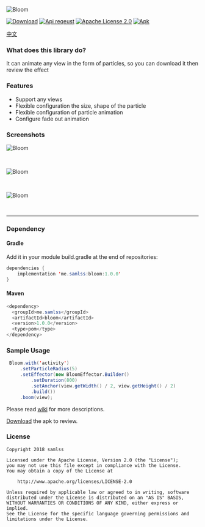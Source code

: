 ![Bloom](https://github.com/samlss/Bloom/blob/master/screenshots/bloom.png)

 [![Download](https://api.bintray.com/packages/samlss/maven/bloom/images/download.svg)](https://bintray.com/samlss/maven/bloom/_latestVersion) [![Api reqeust](https://img.shields.io/badge/API-11+-brightgreen.svg?style=flat)](https://android-arsenal.com/api?level=11#l11)    [![Apache License 2.0](https://img.shields.io/hexpm/l/plug.svg)](https://github.com/samlss/Bloom/blob/master/LICENSE)  [![Apk](https://img.shields.io/badge/apk-download-orange.svg)](https://github.com/samlss/Bloom/blob/master/apks/Bloom-V1.0.0.apk?raw=true)  

 [中文](https://github.com/samlss/Bloom/blob/master/README_CN)

### What does this library do?
It can animate any view in the form of particles, so you can download it then review the effect
 
### Features
- Support any views
- Flexible configuration the size, shape of the particle
- Flexible configuration of particle animation
- Configure fade out animation

### Screenshots

![Bloom](https://github.com/samlss/Bloom/blob/master/screenshots/screenshot1.gif)

<br>

![Bloom](https://github.com/samlss/Bloom/blob/master/screenshots/screenshot2.gif)

<br>

![Bloom](https://github.com/samlss/Bloom/blob/master/screenshots/screenshot3.gif)

<br>

------
### Dependency

#### Gradle
Add it in your module build.gradle at the end of repositories:
  ```java
  dependencies {
      implementation 'me.samlss:bloom:1.0.0'
  }
  ```

#### Maven
```java
<dependency>
  <groupId>me.samlss</groupId>
  <artifactId>bloom</artifactId>
  <version>1.0.0</version>
  <type>pom</type>
</dependency>
```

### Sample Usage

```java
 Bloom.with('activity')
     .setParticleRadius(5)
     .setEffector(new BloomEffector.Builder()
         .setDuration(800)
         .setAnchor(view.getWidth() / 2, view.getHeight() / 2)
         .build())
     .boom(view);
```



Please read [wiki](https://github.com/samlss/Bloom/wiki) for more descriptions.

[Download](https://github.com/samlss/Bloom/blob/master/apks/Bloom-V1.0.0.apk?raw=true) the apk to review.

### License

```
Copyright 2018 samlss

Licensed under the Apache License, Version 2.0 (the "License");
you may not use this file except in compliance with the License.
You may obtain a copy of the License at

    http://www.apache.org/licenses/LICENSE-2.0

Unless required by applicable law or agreed to in writing, software
distributed under the License is distributed on an "AS IS" BASIS,
WITHOUT WARRANTIES OR CONDITIONS OF ANY KIND, either express or implied.
See the License for the specific language governing permissions and
limitations under the License.
```
